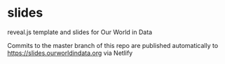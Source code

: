 # slides

reveal.js template and slides for Our World in Data

Commits to the master branch of this repo are published automatically to https://slides.ourworldindata.org via Netlify
